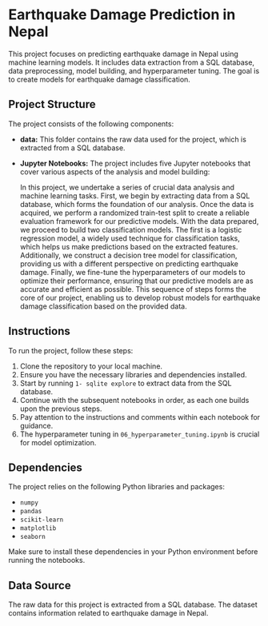 # Earthquake Damage Prediction in Nepal

This project focuses on predicting earthquake damage in Nepal using machine learning models. It includes data extraction from a SQL database, data preprocessing, model building, and hyperparameter tuning. The goal is to create models for earthquake damage classification.

## Project Structure

The project consists of the following components:

- **data:** This folder contains the raw data used for the project, which is extracted from a SQL database.

- **Jupyter Notebooks:** The project includes five Jupyter notebooks that cover various aspects of the analysis and model building:

    In this project, we undertake a series of crucial data analysis and machine learning tasks. First, we begin by extracting data from a SQL database, which forms the foundation of our analysis. Once the data is acquired, we perform a randomized train-test split to create a reliable evaluation framework for our predictive models. With the data prepared, we proceed to build two classification models. The first is a logistic regression model, a widely used technique for classification tasks, which helps us make predictions based on the extracted features. Additionally, we construct a decision tree model for classification, providing us with a different perspective on predicting earthquake damage. Finally, we fine-tune the hyperparameters of our models to optimize their performance, ensuring that our predictive models are as accurate and efficient as possible. This sequence of steps forms the core of our project, enabling us to develop robust models for earthquake damage classification based on the provided data.



## Instructions

To run the project, follow these steps:

1. Clone the repository to your local machine.
2. Ensure you have the necessary libraries and dependencies installed.
3. Start by running `1- sqlite explore` to extract data from the SQL database.
4. Continue with the subsequent notebooks in order, as each one builds upon the previous steps.
5. Pay attention to the instructions and comments within each notebook for guidance.
6. The hyperparameter tuning in `06_hyperparameter_tuning.ipynb` is crucial for model optimization.

## Dependencies

The project relies on the following Python libraries and packages:

- `numpy`
- `pandas`
- `scikit-learn`
- `matplotlib`
- `seaborn`

Make sure to install these dependencies in your Python environment before running the notebooks.

## Data Source

The raw data for this project is extracted from a SQL database. The dataset contains information related to earthquake damage in Nepal.


